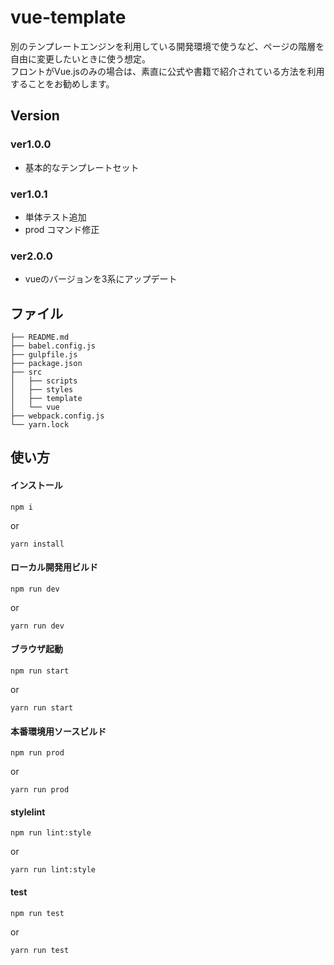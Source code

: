 # vue-template
 
別のテンプレートエンジンを利用している開発環境で使うなど、ページの階層を自由に変更したいときに使う想定。  
フロントがVue.jsのみの場合は、素直に公式や書籍で紹介されている方法を利用することをお勧めします。


## Version

### ver1.0.0

- 基本的なテンプレートセット

### ver1.0.1

- 単体テスト追加
- prod コマンド修正

### ver2.0.0

- vueのバージョンを3系にアップデート


## ファイル

```
├── README.md
├── babel.config.js
├── gulpfile.js
├── package.json
├── src
│   ├── scripts
│   ├── styles
│   ├── template
│   └── vue
├── webpack.config.js
└── yarn.lock
```


## 使い方

#### インストール

```
npm i
```

or 

```
yarn install
```


#### ローカル開発用ビルド

```
npm run dev
```

or 

```
yarn run dev
```


#### ブラウザ起動

```
npm run start
```

or 

```
yarn run start
```


#### 本番環境用ソースビルド

```
npm run prod
```

or 

```
yarn run prod
```


#### stylelint

```
npm run lint:style
```

or 

```
yarn run lint:style
```


#### test

```
npm run test
```

or 

```
yarn run test
```


